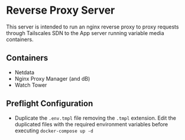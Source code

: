 # Reverse Proxy Server

This server is intended to run an nginx reverse proxy to proxy requests through Tailscales SDN to the App server running variable media containers.

## Containers

* Netdata
* Nginx Proxy Manager (and dB)
* Watch Tower

## Preflight Configuration

* Duplicate the `.env.tmpl` file removing the `.tmpl` extension. Edit the duplicated files with the required environment variables before executing `docker-compose up -d`
